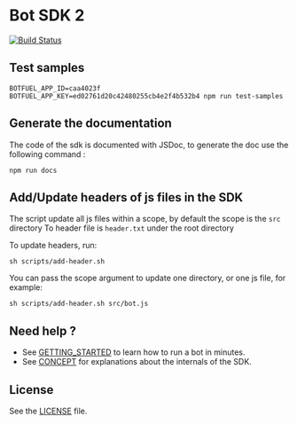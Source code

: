 # Bot SDK 2

[![Build Status](https://travis-ci.com/Botfuel/bot-sdk2.svg?token=DzdpA2xzqKcvBPt7ExGD&branch=master)](https://travis-ci.com/Botfuel/bot-sdk2)

## Test samples

```
BOTFUEL_APP_ID=caa4023f BOTFUEL_APP_KEY=ed02761d20c42480255cb4e2f4b532b4 npm run test-samples
```

## Generate the documentation

The code of the sdk is documented with JSDoc, to generate the doc use the following command :

```
npm run docs
```

## Add/Update headers of js files in the SDK

The script update all js files within a scope, by default the scope is the `src` directory
To header file is `header.txt` under the root directory

To update headers, run:

```
sh scripts/add-header.sh
```

You can pass the scope argument to update one directory, or one js file, for example:

```
sh scripts/add-header.sh src/bot.js
```

## Need help ?

- See [GETTING_STARTED](GETTING_STARTED.md) to learn how to run a bot in minutes.
- See [CONCEPT](CONCEPTS.md) for explanations about the internals of the SDK.

## License

See the [LICENSE](LICENSE.md) file.
